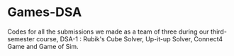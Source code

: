 # Games-DSA
Codes for all the submissions we made as a team of three during our third-semester course, DSA-1 : Rubik's Cube Solver, Up-it-up Solver, Connect4 Game and Game of Sim.

